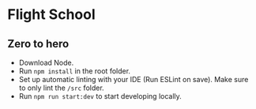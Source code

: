 # Flight School

## Zero to hero
- Download Node.
- Run `npm install` in the root folder.
- Set up automatic linting with your IDE (Run ESLint on save). Make sure to only lint the `/src` folder.
- Run `npm run start:dev` to start developing locally.